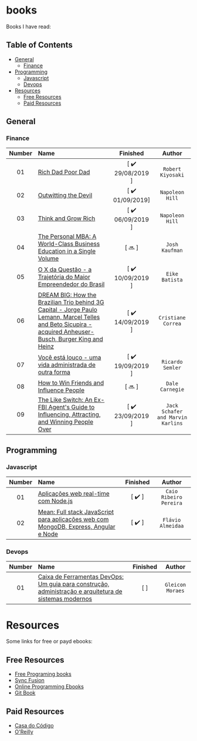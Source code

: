 # books

Books I have read:

## Table of Contents
<!-- 
	generated by readme-toc
	npm i -g readme-toc
	to generate just run `toc`
-->

<!-- toc -->
  * [General](#general)
    * [Finance](#finance)
* [Programming](#programming)
    * [Javascript](#javascript)
    * [Devops](#devops)
* [Resources](#resources)
  * [Free Resources](#free-resources)
  * [Paid Resources](#paid-resources)

<!-- toc stop -->

## General
### Finance
| Number | Name | Finished | Author |
| :---: | :--- | :---: | :---: |
| 01 | [Rich Dad Poor Dad]() | [ :heavy_check_mark: 29/08/2019 ] | `Robert Kiyosaki` |
| 02 | [Outwitting the Devil]() | [ :heavy_check_mark: 01/09/2019] | `Napoleon Hill` |
| 03 | [Think and Grow Rich]() | [ :heavy_check_mark: 06/09/2019 ] | `Napoleon Hill` |
| 04 | [The Personal MBA: A World-Class Business Education in a Single Volume]() | [ :soon: ] | `Josh Kaufman` |
| 05 | [O X da Questão - a Trajetória do Maior Empreendedor do Brasil](https://www.amazon.com.br/X-Quest%C3%A3o-Eike-Batista/dp/857542663X) | [ :heavy_check_mark: 10/09/2019 ] | `Eike Batista` |
| 06 | [DREAM BIG: How the Brazilian Trio behind 3G Capital - Jorge Paulo Lemann, Marcel Telles and Beto Sicupira - acquired Anheuser-Busch, Burger King and Heinz](https://www.amazon.com/DREAM-BIG-Brazilian-Sicupira-Anheuser-Busch-ebook/dp/B00JUWYGDQ) | [ :heavy_check_mark: 14/09/2019 ] | `Cristiane Correa` |
| 07 | [Você está louco - uma vida administrada de outra forma](https://www.amazon.com.br/Voc%C3%AA-Louco-Administrada-Outra-Forma/dp/8532520944) | [ :heavy_check_mark: 19/09/2019 ] | `Ricardo Semler` |
| 08 | [How to Win Friends and Influence People](https://www.amazon.com.br/How-Win-Friends-Influence-People/dp/0671027034) | [ :soon: ] | `Dale Carnegie` |
| 09 | [The Like Switch: An Ex-FBI Agent's Guide to Influencing, Attracting, and Winning People Over](https://www.amazon.com.br/Like-Switch-Influencing-Attracting-Winning-ebook/dp/B00IWTWO8C) | [ :heavy_check_mark: 23/09/2019 ] | `Jack Schafer and Marvin Karlins` |

<!-- 

| 10 | []() | [ :soon: ] | `` |
| 11 | []() | [ :soon: ] | `` |
| 12 | []() | [ :soon: ] | `` |
| 13 | []() | [ :soon: ] | `` |
| 14 | []() | [ :soon: ] | `` |
| 15 | []() | [ :soon: ] | `` |
| 16 | []() | [ :soon: ] | `` |
| 17 | []() | [ :soon: ] | `` |
| 18 | []() | [ :soon: ] | `` |
| 19 | []() | [ :soon: ] | `` |
| 20 | []() | [ :soon: ] | `` |
| 21 | []() | [ :soon: ] | `` |
| 22 | []() | [ :soon: ] | `` |
| 23 | []() | [ :soon: ] | `` |
| 24 | []() | [ :soon: ] | `` |
| 25 | []() | [ :soon: ] | `` |

-->

## Programming

### Javascript

| Number | Name | Finished | Author |
| :---: | :--- | :---: | :---: |
| 01 | [Aplicações web real-time com Node.js](http://www.casadocodigo.com.br/products/livro-nodejs) | [ :heavy_check_mark: ] | `Caio Ribeiro Pereira` |
| 02 | [Mean: Full stack JavaScript para aplicações web com MongoDB, Express, Angular e Node](http://www.casadocodigo.com.br/products/livro-mean) | [ :heavy_check_mark: ] | `Flávio Almeidaa` |


### Devops

| Number | Name | Finished | Author |
| :---: | :--- | :---: | :---: |
| 01 | [Caixa de Ferramentas DevOps: Um guia para construção, administração e arquitetura de sistemas modernos](http://www.casadocodigo.com.br/products/livro-ferramentas-devops) | [  ] | `Gleicon Moraes` |

# Resources

Some links for free or payd ebooks:

## Free Resources

- [Free Programing books](https://github.com/vhf/free-programming-books)
- [Sync Fusion](http://www.syncfusion.com/resources/techportal/ebooks)
- [Online Programming Ebooks](http://www.onlineprogrammingbooks.com/)
- [Git Book](https://www.gitbook.com/explore)

## Paid Resources 

- [Casa do Código](http://www.casadocodigo.com.br/)
- [O'Reilly](http://www.oreilly.com/)

